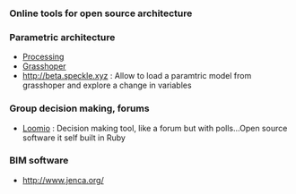 ### Online tools for open source architecture 

### Parametric architecture 

* [Processing](https://github.com/processing/processing/commits/master)
* [Grasshoper](http://www.grasshopper3d.com/)
* http://beta.speckle.xyz : Allow to load a paramtric model from grasshoper and explore a change in variables

### Group decision making, forums 

* [Loomio](https://www.loomio.org) : Decision making tool, like a forum but with polls...Open source software it self built in Ruby


### BIM software

* http://www.jenca.org/
